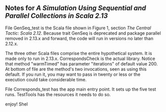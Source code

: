 ## Notes for _A Simulation Using Sequential and Parallel Collections in Scala 2.13_

File GenSeq_test is the Scala file shown in Figure 1, section _The Central Tactic: Scala 2.12_.  Because trait GenSeq is deprecated and package parallel removed in 2.13.x and forward, the code will run in versions no later than 2.12.x.

The three other Scala files comprise the entire hypothetical system.  It is made only to run in 2.13.x.  CorrespondsCheck is the actual library.  Notice that method "warmTimed" has parameter "iterations" of default value 200.  At bottom of file are the method's two invocations, seen as using this default.  If you run it, you may want to pass in twenty or less or the execution could take considerable time.

File Corresponds_test has the app main entry point.  It sets up the five test runs.  TestTools has the resources it needs to do so.

enjoy!  Shel
